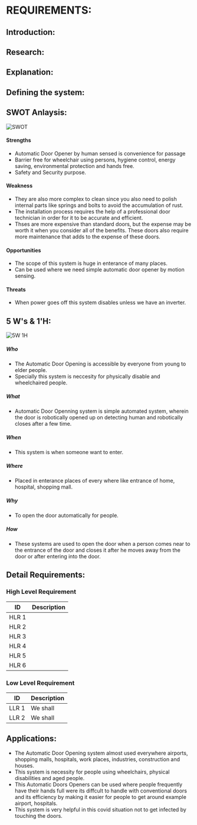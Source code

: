 # REQUIREMENTS:
## Introduction:
  
## Research:
 
## Explanation:


## Defining the system: 

 ## SWOT Anlaysis:
  ![SWOT](https://user-images.githubusercontent.com/98866123/157143115-a11939fd-6ba1-4b4c-ba1b-6cf11cc1f617.PNG)
  #### Strengths
   * Automatic Door Opener by human sensed is convenience for passage
   * Barrier free for wheelchair using persons, hygiene control, energy saving, environmental protection and hands free.
   * Safety and Security purpose.
  #### Weakness
   * They are also more complex to clean since you also need to polish internal parts like springs and bolts to avoid the accumulation of rust.
   * The installation process requires the help of a professional door technician in order for it to be accurate and efficient.
   * Thses are more expensive than standard doors, but the expense may be worth it when you consider all of the benefits. These doors also require more maintenance that              adds to the expense of these doors.
 #### Opportunities
   * The scope of this system is huge in enterance of many places.
   * Can be used where we need simple automatic door opener by motion sensing.
 #### Threats
   * When power goes off this system disables unless we have an inverter.
  
## 5 W's & 1'H:
![5W   1H](https://user-images.githubusercontent.com/98866123/157143833-e8fe8c67-67f7-45a7-8da8-200e532b0c4d.PNG)

 ##### Who
   * The Automatic Door Opening is accessible by everyone from young to elder people.
   * Specially this system is neccesity for physically disable and wheelchaired people.
 ##### What
   * Automatic Door Openning system is simple automated system, wherein the door is robotically opened up on detecting human and robotically closes after a few time.
 ##### When
   * This system is when someone want to enter.
 ##### Where 
   * Placed in enterance places of every where like entrance of home, hospital, shopping mall.
 ##### Why
   * To open the door automatically for people.
 ##### How
   * These systems are used to open the door when a person comes near to the entrance of the door and closes it after he moves away from the door or after entering into the           door.
## Detail Requirements:
 ### High Level Requirement
 |  ID   |                Description
 |-------|------------------------------------------------------------------
 | HLR 1 | 
 | HLR 2 |
 | HLR 3 | 
 | HLR 4 | 
 | HLR 5 | 
 | HLR 6 | 
 
 ### Low Level Requirement
 | ID    |          Description
 |-------|--------------------------------------------------------------------------------
 | LLR 1 | We shall 
 | LLR 2 | We shall 

## Applications:
* The Automatic Door Opening system almost used everywhere airports, shopping malls, hospitals, work places, industries, construction and houses.
* This system is necessity for people using wheelchairs, physical disabilities and aged people.
* This Automatic Doors Openers can be used where people frequently have their hands full were its diffcult to handle with conventional doors and its efficiency by making it       easier for people to get around example airport, hospitals.
* This system is very helpful in this covid situation not to get infected by touching the doors.
